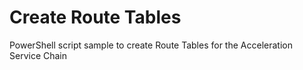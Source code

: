 # Create Route Tables

PowerShell script sample to create Route Tables for the Acceleration Service Chain